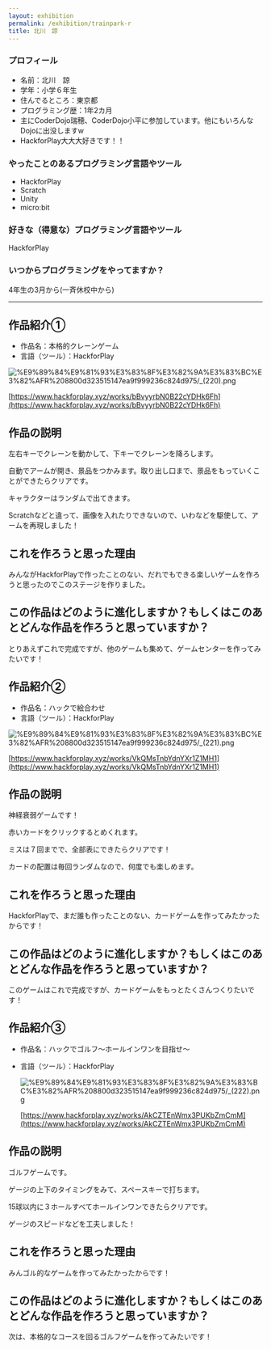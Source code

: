 ```yaml
---
layout: exhibition
permalink: /exhibition/trainpark-r
title: 北川　諒
---
```

### プロフィール

- 名前：北川　諒
- 学年：小学６年生
- 住んでるところ：東京都
- プログラミング歴：1年2カ月
- 主にCoderDojo瑞穂、CoderDojo小平に参加しています。他にもいろんなDojoに出没しますw
- HackforPlay大大大好きです！！

### やったことのあるプログラミング言語やツール

- HackforPlay
- Scratch
- Unity
- micro:bit

### 好きな（得意な）プログラミング言語やツール

HackforPlay

### いつからプログラミングをやってますか？

4年生の3月から(一斉休校中から)

---

## 作品紹介①

- 作品名：本格的クレーンゲーム
- 言語（ツール）：HackforPlay

![%E9%89%84%E9%81%93%E3%83%8F%E3%82%9A%E3%83%BC%E3%82%AFR%208800d323515147ea9f999236c824d975/_(220).png](%E9%89%84%E9%81%93%E3%83%8F%E3%82%9A%E3%83%BC%E3%82%AFR%208800d323515147ea9f999236c824d975/_(220).png)

[https://www.hackforplay.xyz/works/bBvyyrbN0B22cYDHk6Fh](https://www.hackforplay.xyz/works/bBvyyrbN0B22cYDHk6Fh)

## 作品の説明

左右キーでクレーンを動かして、下キーでクレーンを降ろします。

自動でアームが開き、景品をつかみます。取り出し口まで、景品をもっていくことができたらクリアです。

キャラクターはランダムで出てきます。

Scratchなどと違って、画像を入れたりできないので、いわなどを駆使して、アームを再現しました！

## これを作ろうと思った理由

みんながHackforPlayで作ったことのない、だれでもできる楽しいゲームを作ろうと思ったのでこのステージを作りました。

## この作品はどのように進化しますか？もしくはこのあとどんな作品を作ろうと思っていますか？

とりあえずこれで完成ですが、他のゲームも集めて、ゲームセンターを作ってみたいです！

## 作品紹介②

- 作品名：ハックで絵合わせ
- 言語（ツール）：HackforPlay

![%E9%89%84%E9%81%93%E3%83%8F%E3%82%9A%E3%83%BC%E3%82%AFR%208800d323515147ea9f999236c824d975/_(221).png](%E9%89%84%E9%81%93%E3%83%8F%E3%82%9A%E3%83%BC%E3%82%AFR%208800d323515147ea9f999236c824d975/_(221).png)

[https://www.hackforplay.xyz/works/VkQMsTnbYdnYXr1Z1MH1](https://www.hackforplay.xyz/works/VkQMsTnbYdnYXr1Z1MH1)

## 作品の説明

神経衰弱ゲームです！

赤いカードをクリックするとめくれます。

ミスは７回までで、全部表にできたらクリアです！

カードの配置は毎回ランダムなので、何度でも楽しめます。

## これを作ろうと思った理由

HackforPlayで、まだ誰も作ったことのない、カードゲームを作ってみたかったからです！

## この作品はどのように進化しますか？もしくはこのあとどんな作品を作ろうと思っていますか？

このゲームはこれで完成ですが、カードゲームをもっとたくさんつくりたいです！

## 作品紹介③

- 作品名：ハックでゴルフ～ホールインワンを目指せ～
- 言語（ツール）：HackforPlay

    ![%E9%89%84%E9%81%93%E3%83%8F%E3%82%9A%E3%83%BC%E3%82%AFR%208800d323515147ea9f999236c824d975/_(222).png](%E9%89%84%E9%81%93%E3%83%8F%E3%82%9A%E3%83%BC%E3%82%AFR%208800d323515147ea9f999236c824d975/_(222).png)

    [https://www.hackforplay.xyz/works/AkCZTEnWmx3PUKbZmCmM](https://www.hackforplay.xyz/works/AkCZTEnWmx3PUKbZmCmM)

## 作品の説明

ゴルフゲームです。

ゲージの上下のタイミングをみて、スペースキーで打ちます。

15球以内に３ホールすべてホールインワンできたらクリアです。

ゲージのスピードなどを工夫しました！

## これを作ろうと思った理由

みんゴル的なゲームを作ってみたかったからです！

## この作品はどのように進化しますか？もしくはこのあとどんな作品を作ろうと思っていますか？

次は、本格的なコースを回るゴルフゲームを作ってみたいです！